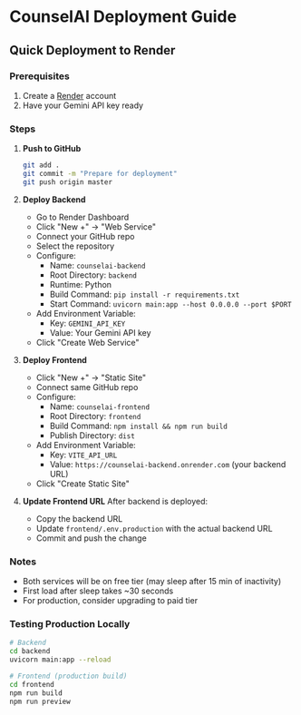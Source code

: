 # CounselAI Deployment Guide

## Quick Deployment to Render

### Prerequisites
1. Create a [Render](https://render.com) account
2. Have your Gemini API key ready

### Steps

1. **Push to GitHub**
   ```bash
   git add .
   git commit -m "Prepare for deployment"
   git push origin master
   ```

2. **Deploy Backend**
   - Go to Render Dashboard
   - Click "New +" → "Web Service"
   - Connect your GitHub repo
   - Select the repository
   - Configure:
     - Name: `counselai-backend`
     - Root Directory: `backend`
     - Runtime: Python
     - Build Command: `pip install -r requirements.txt`
     - Start Command: `uvicorn main:app --host 0.0.0.0 --port $PORT`
   - Add Environment Variable:
     - Key: `GEMINI_API_KEY`
     - Value: Your Gemini API key
   - Click "Create Web Service"

3. **Deploy Frontend**
   - Click "New +" → "Static Site"
   - Connect same GitHub repo
   - Configure:
     - Name: `counselai-frontend`
     - Root Directory: `frontend`
     - Build Command: `npm install && npm run build`
     - Publish Directory: `dist`
   - Add Environment Variable:
     - Key: `VITE_API_URL`
     - Value: `https://counselai-backend.onrender.com` (your backend URL)
   - Click "Create Static Site"

4. **Update Frontend URL**
   After backend is deployed:
   - Copy the backend URL
   - Update `frontend/.env.production` with the actual backend URL
   - Commit and push the change

### Notes
- Both services will be on free tier (may sleep after 15 min of inactivity)
- First load after sleep takes ~30 seconds
- For production, consider upgrading to paid tier

### Testing Production Locally
```bash
# Backend
cd backend
uvicorn main:app --reload

# Frontend (production build)
cd frontend
npm run build
npm run preview
```